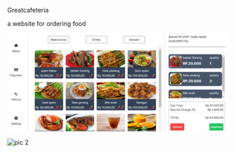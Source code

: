 Greatcafeteria

a website for ordering food 

![pic 1](https://github.com/aditvercel/caffeteria/blob/master/Screenshot%202023-11-10%20072839.png)

![pic 2](https://github.com/aditvercel/caffeteria/blob/master/Screenshot%2023-11-10%072852.png)

